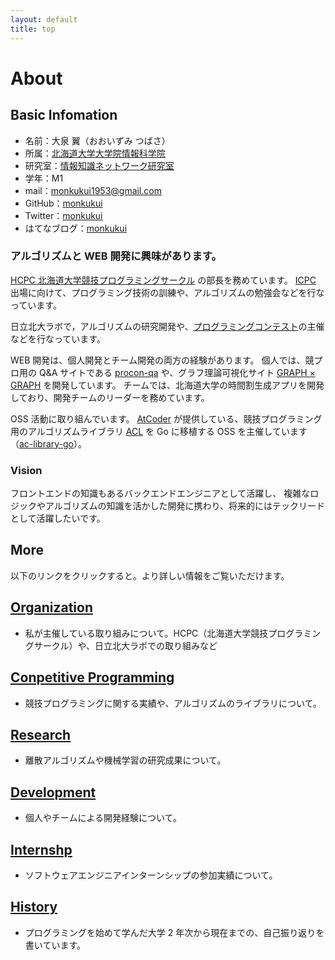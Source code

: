 ```yaml
---
layout: default
title: top
---
```


# About

## Basic Infomation
- 名前：大泉 翼（おおいずみ つばさ）
- 所属：[北海道大学大学院情報科学院](https://www.ist.hokudai.ac.jp/)
- 研究室：[情報知識ネットワーク研究室](http://www-ikn.ist.hokudai.ac.jp/)
- 学年：M1
- mail：monkukui1953@gmail.com
- GitHub：[monkukui](https://github.com/monkukui/)
- Twitter：[monkukui](https://twitter.com/monkukui2/)
- はてなブログ：[monkukui](https://monkukui.hatenablog.com/)

### アルゴリズムと WEB 開発に興味があります。

[HCPC 北海道大学競技プログラミングサークル](https://hcpc-hokudai.github.io/) の部長を務めています。
[ICPC](https://icpc.iisf.or.jp) 出場に向けて、プログラミング技術の訓練や、アルゴリズムの勉強会などを行なっています。

日立北大ラボで，アルゴリズムの研究開発や、[プログラミングコンテスト](https://www.es.hokudai.ac.jp/news/2019-11-01-hitachi/)の主催などを行なっています。

WEB 開発は、個人開発とチーム開発の両方の経験があります。
個人では、競プロ用の Q&A サイトである [procon-qa](https://procon-qa.herokuapp.com/) や、グラフ理論可視化サイト [GRAPH × GRAPH](https://hello-world-494ec.firebaseapp.com) を開発しています。
チームでは、北海道大学の時間割生成アプリを開発しており、開発チームのリーダーを務めています。

OSS 活動に取り組んでいます。
[AtCoder](https://atcoder.jp) が提供している、競技プログラミング用のアルゴリズムライブラリ [ACL](https://atcoder.jp/posts/517) を Go に移植する OSS を主催しています（[ac-library-go](https://github.com/monkukui/ac-library-go)）。

### Vision

フロントエンドの知識もあるバックエンドエンジニアとして活躍し、
複雑なロジックやアルゴリズムの知識を活かした開発に携わり、将来的にはテックリードとして活躍したいです。

## More

以下のリンクをクリックすると。より詳しい情報をご覧いただけます。

## [Organization](organization)
- 私が主催している取り組みについて。HCPC（北海道大学競技プログラミングサークル）や、日立北大ラボでの取り組みなど

## [Conpetitive Programming](conpetitive_programming/)
- 競技プログラミングに関する実績や、アルゴリズムのライブラリについて。

## [Research](research/)
- 離散アルゴリズムや機械学習の研究成果について。

## [Development](web_development/)
- 個人やチームによる開発経験について。

## [Internshp](internship/)
- ソフトウェアエンジニアインターンシップの参加実績について。

## [History](history/)
- プログラミングを始めて学んだ大学 2 年次から現在までの、自己振り返りを書いています。
